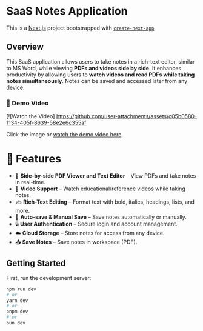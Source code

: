 # SaaS Notes Application

This is a [Next.js](https://nextjs.org) project bootstrapped with [`create-next-app`](https://github.com/vercel/next.js/tree/canary/packages/create-next-app).

## Overview

This SaaS application allows users to take notes in a rich-text editor, similar to MS Word, while viewing **PDFs and videos side by side**. It enhances productivity by allowing users to **watch videos and read PDFs while taking notes simultaneously**. Notes can be saved and accessed later from any device.

### 🎥 Demo Video  
[![Watch the Video]
https://github.com/user-attachments/assets/c05b0580-1134-405f-8639-58e2e6c355af

Click the image or [watch the demo video here](https://github.com/user-attachments/assets/6e31de88-06da-4aae-9ec7-ee2cd6bdcee3).
# 🚀 Features

- 📄 **Side-by-side PDF Viewer and Text Editor** – View PDFs and take notes in real-time.  
- 🎥 **Video Support** – Watch educational/reference videos while taking notes.  
- ✍️ **Rich-Text Editing** – Format text with bold, italics, headings, lists, and more.  
- 💾 **Auto-save & Manual Save** – Save notes automatically or manually.  
- 🔒 **User Authentication** – Secure login and account management.  
- ☁️ **Cloud Storage** – Store notes for access from any device.  
- 📤 **Save Notes** – Save notes in workspace (PDF).  
    



## Getting Started

First, run the development server:

```bash
npm run dev
# or
yarn dev
# or
pnpm dev
# or
bun dev
```
